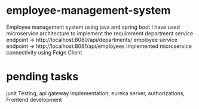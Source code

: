 # employee-management-system
Employee management system using java and spring boot 
I have used microservice architecture to implement the requirement
department service endpoint -> http://localhost:8080/api/departments/
employee service endpoint -> http://localhost:8081/api/employees
Implemented microservice connectivity using Feign Client

# pending tasks
junit Testing,
api gateway implementation,
eureka server,
authorizations,
Frontend development

